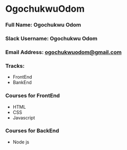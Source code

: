 # OgochukwuOdom

### Full Name: Ogochukwu Odom
### Slack Username: Ogochukwu Odom
### Email Address: ogochukwuodom@gmail.com
### Tracks: 
- FrontEnd
- BankEnd
### Courses for FrontEnd
- HTML
- CSS
- Javascript
### Courses for BackEnd
- Node js